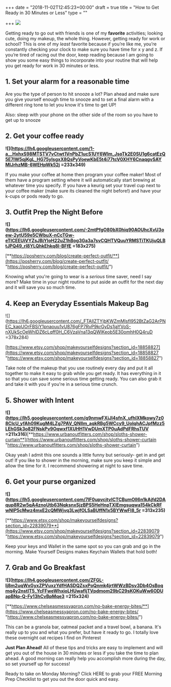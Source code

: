 +++
date = "2018-11-02T12:45:23+00:00"
draft = true
title = "How to Get Ready in 30 Minutes or Less"
type = ""

+++
![](/uploads/2018/10/08/work_ready_morning_routine.png)

Getting ready to go out with friends is one of my **favorite** activities; looking cute, doing my makeup, the whole thing. However, getting ready for work or school? This is one of my _least_ favorite because if you’re like me, you’re constantly checking your clock to make sure you have time for x y and z. If you’re tired of racing out the door, keep reading because I am going to show you some easy things to incorporate into your routine that will help you get ready for work in 30 minutes or less.

## 1. **Set your alarm for a reasonable time**

Are you the type of person to hit snooze a lot? Plan ahead and make sure you give yourself enough time to snooze and to set a final alarm with a different ring tone to let you know it's time to get UP!

Also: sleep with your phone on the other side of the room so you have to get up to snooze

## 2. Get your coffee ready

**![](https://lh4.googleusercontent.com/1-a__HxhxS98MTSTV7vCtwt1VnPbZ1ucS1UY6Wlm_JsoTk2E0SU1g6catEzQ5E7IW5qjKgL_HG75ylsgxX8QsPyVoewKbE5t4i77tcV0XHY6CnaqgvSAYMIJrhzMB-6WEHpWk52j =233x349)**

If you make your coffee at home then program your coffee maker! Most of them have a program setting where it will automatically start brewing at whatever time you specify. If you have a keurig set your travel cup next to your coffee maker (make sure its cleaned the night before!) and have your k-cups or pods ready to go.

## 3. **Outfit Prep the Night Before**

**![](https://lh6.googleusercontent.com/-2mtPfgO80bX0hiq90AOUhcXvU3oew-2ytU59e5CWbuX-nCcTGw-eTlCEEUiVYZsJBjYIoH22uZ1hBog3Ga3a7svCQHTVQuuYRMSTiTKUjuQLBtJPQ49_rl8YLQhkEhkq8I-BFfE =183x275)**

[**https://posherry.com/blog/create-perfect-outfit/**](https://posherry.com/blog/create-perfect-outfit/ "https://posherry.com/blog/create-perfect-outfit/")

Knowing what you're going to wear is a _serious_ time saver, need I say more? Make time in your night routine to put aside an outfit for the next day and it will save you so much time.

## 4. **Keep an Everyday Essentials Makeup Bag**

![](https://lh6.googleusercontent.com/_FTAllZTYjbKWZmMlsfI952BtZaG2ArPNEC_kapUOrFBSiY1pnaouu1vU876gFP7RvP9krGyDs1jaYVoS-nXUkScOeWhlDZ6cLqff0H_C6VzaVna13qQWIKeob5E30omhH0Q4ruD =378x284)

[https://www.etsy.com/shop/makeyourselfdesigns?section_id=18858827](https://www.etsy.com/shop/makeyourselfdesigns?section_id=18858827 "https://www.etsy.com/shop/makeyourselfdesigns?section_id=18858827")

Take note of the makeup that you use routinely every day and put it all together to make it easy to grab while you get ready. It has everything in it so that you can save some serious time getting ready. You can also grab it and take it with you if you're in a serious time crunch.

## **5. Shower with Intent**

**![](https://lh5.googleusercontent.com/q9nmwFXjJl4sfnX_ufhlXMkowy7z08ClcU_yfAh09KugM4LZg7PAV_QNIlm_aqkRBg5WCcy9_UolqhACJpfMzz5LEhGSk3o82FNskPv9Oqwxf1XUHH1VwDUmXTP0uAdPdFRhsTUV =211x316)**[**https://www.urbanoutfitters.com/shop/sloths-shower-curtain**](https://www.urbanoutfitters.com/shop/sloths-shower-curtain "https://www.urbanoutfitters.com/shop/sloths-shower-curtain")

Okay yeah I admit this one sounds a little funny but seriously- get in and get out! If you like to shower in the morning, make sure you keep it simple and allow the time for it. I recommend showering at night to save time.

## 6. **Get your purse organized**

**![](https://lh5.googleusercontent.com/7lF0upvcjtvICTCBumOlI6n1kAjfd2DAqup8R2w5qA4znoUtb63NqksnxSjzBPS5HeHnpTXIEmgsuqwa154kCkRFwNIP5cMwz4mxE2cQMWjvq3LwjfOLSaBUffN1x5BYWwFl8_5r =313x235)**

[**https://www.etsy.com/shop/makeyourselfdesigns?section_id=22839079**](https://www.etsy.com/shop/makeyourselfdesigns?section_id=22839079 "https://www.etsy.com/shop/makeyourselfdesigns?section_id=22839079")

Keep your keys and Wallet in the same spot so you can grab and go in the morning. Make Yourself Designs makes Keychain Wallets that hold both!

## 7. **Grab and Go Breakfast**

**![](https://lh4.googleusercontent.com/ZFGL-Ij8m2uqWxGyxZPVuxzYdfHASDQZsxPoQnmk4jrtWWzBDsv3Db4OsBoqmq4y2nstIT5_YcFFweWhxioLHUwafljTVpdmom29bC29sKOKuWw6ODUapBNp-Q-Fy13hCvBpMqe3 =215x324)**

[**https://www.chelseasmessyapron.com/no-bake-energy-bites/**](https://www.chelseasmessyapron.com/no-bake-energy-bites/ "https://www.chelseasmessyapron.com/no-bake-energy-bites/")

This can be a granola bar, oatmeal packet and a travel bowl, a banana. It's really up to you and what you prefer, but have it ready to go. I totally love these overnight oat recipes I find on Pinterest

**Just Plan Ahead!** All of these tips and tricks are easy to implement and will get you out of the house in 30 minutes or less if you take the time to plan ahead. A good morning can really help you accomplish more during the day, so set yourself up for success!

Ready to take on Monday Morning? Click HERE to grab your FREE Morning Prep Checklist to get you out the door quick and easy.